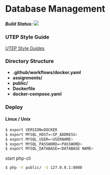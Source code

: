 # Database Management 

##### Build Status: ![](https://www.github.com/manguilar22/WebDev/workflows/CD-docker/badge.svg)

### UTEP Style Guide 

[UTEP Style Guides](https://www.utep.edu/university-communications/resources/graphic-identity-guide.html)
                   

### Directory Structure 

* **.github/workflows/docker.yaml**
* **assignments/** 
* **public/**
* **Dockerfile** 
* **docker-compose.yaml** 

### Deploy 

#### Linux / Unix 

```bash 
$ export VERSION=DOCKER
$ export MYSQL_HOST=<IP_ADDRESS>
$ export MYSQL_USER=<USERNAME>
$ export MYSQL_PASSWORD=<PASSWORD>
$ export MYSQL_DATABASE=<DATABASE NAME> 
```

start php-cli

```bash
$ php -t public/ -S 127.0.0.1:8080 
```
